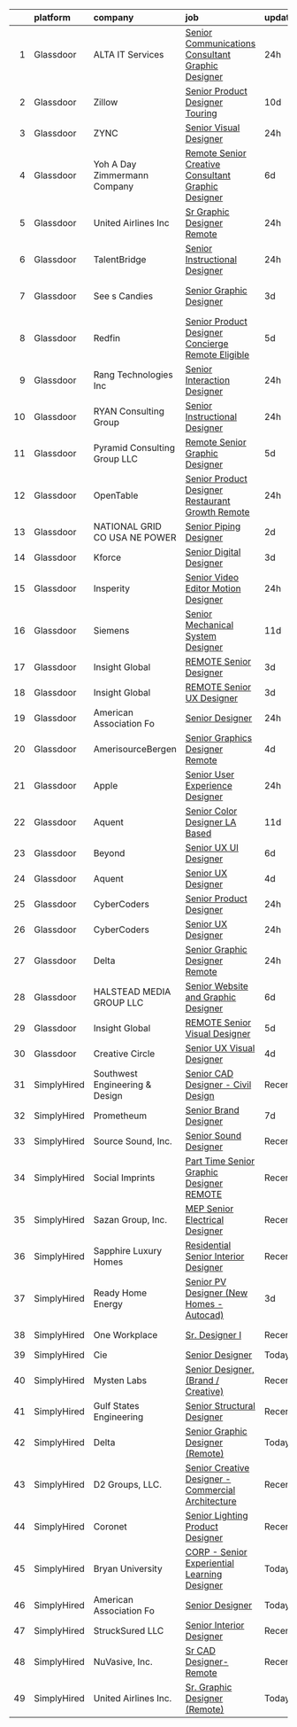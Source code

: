 

|    | platform    | company                         | job                                                                                                                                                                                                                                                                                                                                                                                                                                                                                                                                                                                                                                                                                                                                                                                                                                                                                                                                                                                                                                                                                                                                                                                                                                                                                                                                                                                | update_time   | location             |
|---:|:------------|:--------------------------------|:-----------------------------------------------------------------------------------------------------------------------------------------------------------------------------------------------------------------------------------------------------------------------------------------------------------------------------------------------------------------------------------------------------------------------------------------------------------------------------------------------------------------------------------------------------------------------------------------------------------------------------------------------------------------------------------------------------------------------------------------------------------------------------------------------------------------------------------------------------------------------------------------------------------------------------------------------------------------------------------------------------------------------------------------------------------------------------------------------------------------------------------------------------------------------------------------------------------------------------------------------------------------------------------------------------------------------------------------------------------------------------------|:--------------|:---------------------|
|  1 | Glassdoor   | ALTA IT Services                | [Senior Communications Consultant Graphic Designer](https://www.glassdoor.com/partner/jobListing.htm?pos=107&ao=1110586&s=58&guid=000001837dd7b9f8b57fd9dbb66974e3&src=GD_JOB_AD&t=SR&vt=w&cs=1_cda1f7a5&cb=1664263633765&jobListingId=1008163285236&cpc=7F6F94E2229B3AB5&jrtk=3-0-1gdutfegvm6qd801-1gdutfehjhapv800-1d5b542ba3d6d2db--6NYlbfkN0AXtvPDqDev6liskt-h_3vAUEMM26GmMOlWYCAn-kvNiXTWhOpXUsJAjGAig0pzkva2CAvqdYPAC-VGIwk58p0vFaUtMd9MoqFsTodKlnuJMiV-dHGdCEQ8fEVcg3hGsnjErAQd1hZ_CpTHUCynDR5YcZ5g96zrWz7VevZ8J-KjLvmrQwKAg-bnvdabgQM7M51LZW6D4X6ALfcXuSjjp8282VyINzjkxNui0fr5oU_wecX8QmJFAZFovH_xsQMfWsP1ytvp3LPje4auHGIwIEqo0ygoEqTZn8jMS7IM9oKxGMze8zS-1x_g5vRbBHhrmSFtZHefQwYspDjNJKlPh0tZ2qlPMygvK0qPB7WVssFwczIkFggcD4dZeyTKz3_luzLUN1ZvHDQQzgqDvLhVmx24_TwQL0esCS4AurAAkD1N0jmvAv2fJW8Y2t8nXYUHVdGkWePCXkkrVeJc5SnBiE6N8TuwL37Iha30d2cAC1UX8X1e1yDW0tuZhTw2Zvf6lB9F80o1OP4MLApNtCVvBGflRZgmZLDiU_sQm7eA9fuuVY5W716hTbJoAoNzFG-wj77rPCH0_gaxElaqWyOe76fnrDlydFLvX_tJOgRJFGUthE4xJ85dMz7GIy18pguwD0EoBEb1Rlj2HQ%3D%3D)                                                                                                                                                                                                                                                                                                                                                | 24h           | Herndon, VA          |
|  2 | Glassdoor   | Zillow                          | [Senior Product Designer   Touring](https://www.glassdoor.com/partner/jobListing.htm?pos=101&ao=1110586&s=58&guid=000001837dd7b9f8b57fd9dbb66974e3&src=GD_JOB_AD&t=SR&vt=w&cs=1_35fdf838&cb=1664263633764&jobListingId=1008144325455&cpc=334ABAF5D42DC775&jrtk=3-0-1gdutfegvm6qd801-1gdutfehjhapv800-25b4449923a0cc8b--6NYlbfkN0ANMurRYyPEXg08u6OamUd1Mvhk-zhFSGYIZgoJR86UvYL2v6MoUqae-sD5DnU21vq2x4x0TjVY5_6jF6SD0zqbtHOtfMBwtjZLprNPTWx0qfwni1xMpV19dI_jSHlrzaIVjmCUR2X8Q_nxsAnYS7fB-aB2PRDThqx_8WXL0guR-hy3YX5DIrc-ZKiDUls6S2NsooU3eIlggSz4_adaNUVNF5SjvBgm_h7tHMfdUHRrINP2KEqBdsQJ_PfNZCsNkzjdImUBFDN2mVTkFghB2Vj0UKDgLs_8_ryQCgaTJX8Au79RwBhpdhdtcVXfOTEcOVKdndxEUV_0eJEyShZXL6lbxK0i3RlHQ5C5ptPsnlGvEIUUZVUuhXpF6kOaSWaGZwKbdEOMummVEBx35rm5nHs5aeKfuW4oFXeLVbYsZAi26-uLddUNR782RNbuO7fmwLwraSuL0K10EMOyf_xCXfQWO75009Nc21ECrwWjKAGb2wBoLRazYyBIMCobLenyvgEc5W7qraCPiNSfp5njZyIgicCFAp15ngqviGtyFZAkwYz6PplKFH9IP7TEQaDpqPf0Z2vfm3T-bKo99mkorg7vLm-78k5OhDlY87hikxY_XVnLuqrJTImYnLCU57R6RfwAJ3KbZk6JJBJhV9CrOTd8Uwkc4JQ-Jz4ArtbQhSoYAVws0hpUmCGZk1ONZDoBfgTr9pYsiMThpnDlY2boNX6v-NT6w0_F88CiL_0azS3JC27dyZZf3NAiISovPQ-9umWFPZdqdFe7RHWby-cnsnRcKE6q6yPYoTBGQvprAKAOqw37XwaOAU7xsnZ6a_Xb3ZTeWDXU7StoPlITfumtDWlEyYXEk5Gwcubll5WwIGesNdpEvD9Fl0ian26ibDtJehD6qUheMXEr-A%3D%3D)                                                                                                | 10d           | Remote               |
|  3 | Glassdoor   | ZYNC                            | [Senior Visual Designer](https://www.glassdoor.com/partner/jobListing.htm?pos=124&ao=1136043&s=58&guid=000001837dd7b9f8b57fd9dbb66974e3&src=GD_JOB_AD&t=SR&vt=w&ea=1&cs=1_ad0c66ef&cb=1664263633767&jobListingId=1008163261485&jrtk=3-0-1gdutfegvm6qd801-1gdutfehjhapv800-86777c3461275ff9-)                                                                                                                                                                                                                                                                                                                                                                                                                                                                                                                                                                                                                                                                                                                                                                                                                                                                                                                                                                                                                                                                                       | 24h           | Remote               |
|  4 | Glassdoor   | Yoh  A Day   Zimmermann Company | [Remote   Senior Creative Consultant   Graphic Designer](https://www.glassdoor.com/partner/jobListing.htm?pos=105&ao=1110586&s=58&guid=000001837dd7b9f8b57fd9dbb66974e3&src=GD_JOB_AD&t=SR&vt=w&ea=1&cs=1_21e37b73&cb=1664263633765&jobListingId=1008151880610&cpc=9C2286EA3771AAF6&jrtk=3-0-1gdutfegvm6qd801-1gdutfehjhapv800-61194d1946350c59--6NYlbfkN0Ae6Qmv8rNb3d5rEsMPL_plhvilYeiJERi7JqghURwQ9bm7MqXbBAiykq53oyuhTfuPYlFhF8X6HgwUoDGD5iKS4fjS8TWcE70hAqwUpJTB_osxRYZdE8qLbHwYCLVKa0Gde-vuAU9X0tJ7h4cMg25Wo5UlslE5_CfpadBdrIqtpJ8zLxfAXfRKxpcTi0c69cpx2uUE9a7o0VqioOx76RHQx5iYQGBK25Eej5PPYmZYAGw_0B0tonak8AVwyIen_N2Sa-gx3xosI5Y4MYZGPf7kGT7nu6aNpLFBYYl_nWHQTmUtqrVvHZIVQvtbSD074yHw-ggyOw0zf9rioW14PK990eDiMriWuGW7omeEFO5oxhWJ9SjXoWZl1L75okXaSgzl9KD9lxIwLKjuB1QxbgOR3cfId11J5J3IJwptmmmO9l6K3UQmAYywZC04TpQODahEiFrmpN9eocabZdHrRG0f4hdxbsIiU0Q5UhY3W6pynbtGcuTvwRL0)                                                                                                                                                                                                                                                                                                                                                                                                                                                                                                  | 6d            | Davidson, NC         |
|  5 | Glassdoor   | United Airlines Inc             | [Sr  Graphic Designer  Remote ](https://www.glassdoor.com/partner/jobListing.htm?pos=121&ao=1136043&s=58&guid=000001837dd7b9f8b57fd9dbb66974e3&src=GD_JOB_AD&t=SR&vt=w&ea=1&cs=1_4ef94ab5&cb=1664263633766&jobListingId=1008162736568&jrtk=3-0-1gdutfegvm6qd801-1gdutfehjhapv800-5df1d5e8a8664c62-)                                                                                                                                                                                                                                                                                                                                                                                                                                                                                                                                                                                                                                                                                                                                                                                                                                                                                                                                                                                                                                                                                | 24h           | Laredo, TX           |
|  6 | Glassdoor   | TalentBridge                    | [Senior Instructional Designer](https://www.glassdoor.com/partner/jobListing.htm?pos=109&ao=1110586&s=58&guid=000001837dd7b9f8b57fd9dbb66974e3&src=GD_JOB_AD&t=SR&vt=w&ea=1&cs=1_2a715851&cb=1664263633765&jobListingId=1008162581166&cpc=6FC5BA77C9A4CD78&jrtk=3-0-1gdutfegvm6qd801-1gdutfehjhapv800-a22ec58756d24ab5--6NYlbfkN0D7yZN5Y4Y3yDNIVFku1LF3jTDQg9U8OJZurnzp5mMLIP6WqhGw4ZWWAr-MD-l2YyEVqNuR54W3OxdwyaN-LL9znLtV3FDMO4M4O0aJUsEykMpvfKQWBVUqYnqUNAn5Q0SLHJX8HboFNLRYaHxSG10Z8B-3VbArbxBZN6sUVTx72Jyw3d0bBhKNYcOfNQq_PkoDaztQNmJeM_wnYZQKt1ptNSgqSWQHn3RBsaFj1ciSCzNmJ-C3ExKyAFW4OtpZOW-oqXIuDpAsWYhvQmAIi6vkIJMq1p6iFWWbmZNG3Pg8W3lCkXVPy_SP2b82nFcmmDUh3OZPGz52V9NUtuUHoWFrFF-MPw8PjESZvMxcOJwgLrKGjduP1yki4uo3ylIDeb3YoGhr5ugCZ6YXu05DNb3f_bmEde58SVzu3m-RkBa0SMEOpD-5is9rRp8mR1wXACjtiF5zlrXYihQ4ZAgZ9kSMZKIsiT64X2czBNlTNLjthIjGU0auhBgxb8gsJwicDg6rmR1xX_fZ2iAU2CDZCvYF)                                                                                                                                                                                                                                                                                                                                                                                                                                                                                           | 24h           | Remote               |
|  7 | Glassdoor   | See s Candies                   | [Senior Graphic Designer](https://www.glassdoor.com/partner/jobListing.htm?pos=127&ao=1136043&s=58&guid=000001837dd7b9f8b57fd9dbb66974e3&src=GD_JOB_AD&t=SR&vt=w&cs=1_7d61bbb3&cb=1664263633767&jobListingId=1008158958415&jrtk=3-0-1gdutfegvm6qd801-1gdutfehjhapv800-d0493b68fd1bd084-)                                                                                                                                                                                                                                                                                                                                                                                                                                                                                                                                                                                                                                                                                                                                                                                                                                                                                                                                                                                                                                                                                           | 3d            | San Francisco, CA    |
|  8 | Glassdoor   | Redfin                          | [Senior Product Designer   Concierge  Remote Eligible ](https://www.glassdoor.com/partner/jobListing.htm?pos=125&ao=1136043&s=58&guid=000001837dd7b9f8b57fd9dbb66974e3&src=GD_JOB_AD&t=SR&vt=w&cs=1_27033cac&cb=1664263633767&jobListingId=1008154235402&jrtk=3-0-1gdutfegvm6qd801-1gdutfehjhapv800-e694b4c6a3d37932-)                                                                                                                                                                                                                                                                                                                                                                                                                                                                                                                                                                                                                                                                                                                                                                                                                                                                                                                                                                                                                                                             | 5d            | Remote               |
|  9 | Glassdoor   | Rang Technologies Inc           | [Senior Interaction Designer](https://www.glassdoor.com/partner/jobListing.htm?pos=106&ao=1110586&s=58&guid=000001837dd7b9f8b57fd9dbb66974e3&src=GD_JOB_AD&t=SR&vt=w&ea=1&cs=1_deab4492&cb=1664263633765&jobListingId=1008163492758&cpc=9908D8D4413DBB8A&jrtk=3-0-1gdutfegvm6qd801-1gdutfehjhapv800-1b6901d8ad1cce44--6NYlbfkN0ANV6vhv13HdQGNXQnorD6kniinpLUGmY2Ci--_WsrHuYRektBkEoQSirJE96eI4WVW4T9iK4ca2GDQtFkR0ePxz_GlE5HVBmk809WstkNvXn1be5iHN-GPmol_kVoXVECxIpfxYRRqWrhL_JVOYOiCxve-26pPgXO1JKHfSbEUYNg5eUAqHwcPR916gsksAcygKitxYlWQ1XCdigyTsLIzDdk_UAUJpOP51Vh2PBHU5t3qZJKEYXllLMmR6_8RxSkwKBK4oJU-p9fvB49q9ASvQQsueHLEL8dwF_oYTVibed0qB_AWYvnmg32dvgBbeXYO_HPql0dIpy12MI41AL2cyTZbLcR7rPxTySKk5V7wawHJNkklNDQ57lmh47oVos9Dicqjpve1h2G7v7fWvaPmgYpRXLxjl_3x6ipYDHlAa3qLwW833xT5Ent7lWDG_Zw2x7xVfr0BXXzuPWRkl8-mCvxc66i8bg19ssZSvS1e_luMka9t4Szv03UaFJ7KSF-oMrEhV-BLrCB0HNi16L6D)                                                                                                                                                                                                                                                                                                                                                                                                                                                                                             | 24h           | Remote               |
| 10 | Glassdoor   | RYAN Consulting Group           | [Senior Instructional Designer](https://www.glassdoor.com/partner/jobListing.htm?pos=126&ao=1136043&s=58&guid=000001837dd7b9f8b57fd9dbb66974e3&src=GD_JOB_AD&t=SR&vt=w&ea=1&cs=1_d3eae3b3&cb=1664263633767&jobListingId=1008163978644&jrtk=3-0-1gdutfegvm6qd801-1gdutfehjhapv800-7ef6940e786e24f8-)                                                                                                                                                                                                                                                                                                                                                                                                                                                                                                                                                                                                                                                                                                                                                                                                                                                                                                                                                                                                                                                                                | 24h           | Remote               |
| 11 | Glassdoor   | Pyramid Consulting Group  LLC   | [Remote Senior Graphic Designer](https://www.glassdoor.com/partner/jobListing.htm?pos=111&ao=1110586&s=58&guid=000001837dd7b9f8b57fd9dbb66974e3&src=GD_JOB_AD&t=SR&vt=w&ea=1&cs=1_35401419&cb=1664263633766&jobListingId=1008153770106&cpc=F4EED0218A761C36&jrtk=3-0-1gdutfegvm6qd801-1gdutfehjhapv800-ca05c6e262be90d5--6NYlbfkN0B0I4lKiN4xnCM9VU9Xmk3SaJI7af1aDjRJDtOlwbp0_NEkyD7fYkZoW-y2iKmc-sDNlxEwjDRuJaaxha58Is5d3fZ7nVi95dol7808_5sGTnJO7hpFV7bwIamQ3cCBdCOGAEmiDL5YOUgYU4XKk96vs5W7SdcRnI4HYWctvm9Jb3BGg3snfq2teeq2-I40EI-EbstShsGV9n_u4qzuXzntQS7lzUWJ9dZXP8NP6CTxGJab2FfUSiRcK14UiboTo4tOAwpT47gz40Ru16jedNpN2m3LBBWKnnStSE2bvV8mqg1nfs5w2jo5ohD_dtJpoVnty2tFPxnUMYAL7QcRtH9DI79P9w9XDuX31xrqPthnGII8DO9ArXi-LQEFhJImxnBgcVUejVG08zcL-DnszZxHKzX-hsLegZxPjqSQPNj12gwVms3z5lk5ShYq9V2n0Y9VnVlchYCSo9cswJbdq32MMaQll8WkqVh8g6vAOSjqFnidYvvfJCRy)                                                                                                                                                                                                                                                                                                                                                                                                                                                                                                                          | 5d            | Remote               |
| 12 | Glassdoor   | OpenTable                       | [Senior Product Designer  Restaurant Growth  Remote ](https://www.glassdoor.com/partner/jobListing.htm?pos=129&ao=1136043&s=58&guid=000001837dd7b9f8b57fd9dbb66974e3&src=GD_JOB_AD&t=SR&vt=w&ea=1&cs=1_cc57e7e2&cb=1664263633767&jobListingId=1008164068377&jrtk=3-0-1gdutfegvm6qd801-1gdutfehjhapv800-863d012d03cba2ca-)                                                                                                                                                                                                                                                                                                                                                                                                                                                                                                                                                                                                                                                                                                                                                                                                                                                                                                                                                                                                                                                          | 24h           | Portland, OR         |
| 13 | Glassdoor   | NATIONAL GRID CO USA  NE POWER  | [Senior Piping Designer](https://www.glassdoor.com/partner/jobListing.htm?pos=103&ao=1110586&s=58&guid=000001837dd7b9f8b57fd9dbb66974e3&src=GD_JOB_AD&t=SR&vt=w&cs=1_8a3a49be&cb=1664263633764&jobListingId=1008160005955&cpc=0C139D4CAD5A6DB2&jrtk=3-0-1gdutfegvm6qd801-1gdutfehjhapv800-895f0a43ed6f9974--6NYlbfkN0CK0oDlXDdQ-02w0Ze1XAweWlSxLtvJXnQp2bBORkZ49hQqpf-08APsdpK3JtOtOKOkr-VDa2bADmTRBj-IYlopqJQjPwPU_XCX_By9I52m2-rIRIlbbKF0CM-1ZJfVFWUpRmTdf02awSRvFw6T4cS2z58wPHhl6icGhtq8WPBA-VxSg3pWuodD2uE8qSUU-MsbK4Szo_zEHHw9NH1Xy20lLnC95VG6oCE2CNAGSsHHexbeocVPkXMlynzp1FeMsyc1v2luX8pAItLjWoahtrXTAoyUv-3G6aknZoa_LQygQFs_vdZCKATN0QYyVaUWWBjkWpRDsU_DP5iFYL2ej4SFvQlHdaO3e_bnYRag4eKbGHaD4x4mERsVxHeRKRxDhIyOTEmiZYewzgxFqIhEVuVs4KVsozL-fZcEayXuKeIUmb1uDfzEG1Q4ygfb7-CRs94%3D)                                                                                                                                                                                                                                                                                                                                                                                                                                                                                                                                                                                         | 2d            | Lowell, MA           |
| 14 | Glassdoor   | Kforce                          | [Senior Digital Designer](https://www.glassdoor.com/partner/jobListing.htm?pos=112&ao=1110586&s=58&guid=000001837dd7b9f8b57fd9dbb66974e3&src=GD_JOB_AD&t=SR&vt=w&cs=1_14b9d11d&cb=1664263633765&jobListingId=1008158908748&cpc=FD1C1DA32C38CFA7&jrtk=3-0-1gdutfegvm6qd801-1gdutfehjhapv800-a73d7a279294ae93--6NYlbfkN0C5IatSLh_Ak1q39eQQoPIxD737RW9NeiYGvIRXkrLjEBkC4LI6KweFF782jL1xjzCBVcqlw8dtOZiFdYO3XI-oUPdo7ubfT4Bwa8201T-NsDgMAJsSG5XFAHl20EiwoauZ0Lu4DuJ7bFHpxOmSYSvYwccFkmsNqVqIKwxZgrGvcBlX3vRGYLBUYRsUOqrAGoqpyvrjhqmFhG7B3-TZa70F2zFnDqyoV0DR0rtDm3EHQY9R1cYJ8ayNI5iqLl6UhHrtpxFdIYPLikaHlHK7QpsxyeDSHgQ5QXpnaePyhiW1lJ1eBa4Gsy78kVOdzH23io2bzQiuF4g2quMHLs-wa1NP9q7RgNlhCaoLR9kV8VFdWQGIWU4d4Qd7gp_-f9bEATQU9-SlzMNLDQ_SHtyVrHl_QAxD7Ug_5iL2THqakGg8IJ-X_k0mt7hyvJGWBNx6Ua4lZYvX1HB7IknnN1JzznZcsrcUv0lGyU-N5xAIn1_BNIpnQYG4ryO6fj6Nr6cEQE-zUpoVzlS1Xs8e3drm3-8mV0m9aJPQssA580w6nmzZqLpMqqgZcY4ORN3V4ZZIuRR1J-XjstwkjzUL3Ov-GJjYvdeaVI7553gQbSm1Nm2ugSeEYLOwJSdG)                                                                                                                                                                                                                                                                                                                                                                                                      | 3d            | Orlando, FL          |
| 15 | Glassdoor   | Insperity                       | [Senior Video Editor Motion Designer](https://www.glassdoor.com/partner/jobListing.htm?pos=104&ao=1110586&s=58&guid=000001837dd7b9f8b57fd9dbb66974e3&src=GD_JOB_AD&t=SR&vt=w&ea=1&cs=1_29f236e5&cb=1664263633765&jobListingId=1008163168027&cpc=48B9F4758953335C&jrtk=3-0-1gdutfegvm6qd801-1gdutfehjhapv800-31b2264062a77547--6NYlbfkN0CYobNcY6DSafIfVw4UC03nkRxBD9fUy2suPwabomlLTrOJxnYoONs4qKYFo34RkwfeJDRgZNKm7Cl1LH8XB33V8LBMMunmhrN7D2l-FqolGdJsFVqCbnY3wSN2pDYyY36nh-yeO4hYpcT3l7tdJFnMFKLhQ_yfrnaOMXfioPce20jAn-CpJMVUftvf4Vv_GoHC2Rc_n3QMdw5Og_VhnEH3ax_S46ztMaXfBd5G-1_lWgAihrFWqqwpV8Gn1c--B8-XNPZfREOzLT7d1e9BegBiYyYIxHzBPzDPZGy6f9xKSziJhjJlz5F3s4xTG_uuZd9x5uvK2Srai_Zg4xVeKbJZcDII38I6U3jx5uT08Fqqf0ukTnJKPTwRqTCwRLC4BC4flIpSup9cYDNIyEyAIhcNIQDMk8S57L3QQkQQZXwTYIVBXjwei3wcXouCYVxzrXgi0EoH7Mg0DHBxKKMLXqYqrpwJIcqlt5TkL3icIrCJGbDAqGruNJtOQwKMAAkhPyFnwoPI01jmwKUIVUk_49zdSBXWxcpvhjlGYAPGZ8gpRQ%3D%3D)                                                                                                                                                                                                                                                                                                                                                                                                                                                         | 24h           | Kingwood, TX         |
| 16 | Glassdoor   | Siemens                         | [Senior Mechanical System Designer](https://www.glassdoor.com/partner/jobListing.htm?pos=102&ao=1110586&s=58&guid=000001837dd7b9f8b57fd9dbb66974e3&src=GD_JOB_AD&t=SR&vt=w&cs=1_dc2e36bf&cb=1664263633764&jobListingId=1008143634195&cpc=61E17551093C17CB&jrtk=3-0-1gdutfegvm6qd801-1gdutfehjhapv800-8e527dd198d2dc3b--6NYlbfkN0C0hko_WGKewokaaVvpwZ7ytytibtrxbBF7lO_6Iw4iQQwp93NKCF_6BWC0YnCLFpp0J0Hca4FdTiEcThpWdvysyarylHvVyNHF6z1K0De0QwO5zeE1opCfqZvxN4rF42A1mk21hcj-cGf91FkVCYp0-oiuoSuw6__NVe9rLxJYf0si4Z2b345kTJ6e33RI7Ie99AjfPginRcoyFpOmi5yxNSUA93XqT88unirQ4GyHUHKfz3_5uInc5phjcZYTqVJHFIK3NHtqKCefZyxKW3pb-d60LwrI50S61c0kYKgrOem-sXsDeElb2b89icq_sk87L4QxQxkvZL6By9SFPV2Y9fgIuqoRM7I3dHTvrY5JuRXAjR1eOEHNEjNo-UJoJJf3ztoeOnYDOyPucCPj8YnbGaffyESguFl5LYNo1z2iDJVYW6cncR1UzP4CAmOEe0li85h-rNQ2s0E-iQeYGh5l7LEDXsNXxhx9lSDFe5l8Vt0wa_fCkkLH6G0ryucnJZj4SKezEP800uemUFNAylAsfVQPeYclyi8%3D)                                                                                                                                                                                                                                                                                                                                                                                                                                                                              | 11d           | Irving, TX           |
| 17 | Glassdoor   | Insight Global                  | [REMOTE Senior Designer](https://www.glassdoor.com/partner/jobListing.htm?pos=114&ao=1110586&s=58&guid=000001837dd7b9f8b57fd9dbb66974e3&src=GD_JOB_AD&t=SR&vt=w&cs=1_1d88649f&cb=1664263633766&jobListingId=1008158843827&cpc=C4A69CCDBB3B9599&jrtk=3-0-1gdutfegvm6qd801-1gdutfehjhapv800-cb53bc72b8fd2a39--6NYlbfkN0BKkHZu3wF05EeDimN_p6sYpKCMArvwa95YdH7UpkaBCqc7l59ErwqcEcAPjkf7d0sz2-2AHUQBochegsWIsB87MGhoRer-1ScUj6kbwaaZeCbuzLl7FelfzZjDJbbNT1KR8GNyaH3L27yxLOA7VI3WpibB8UkTd_Va3Tt50m46tQ-54EfTG-3VFw6XXbA1nP04kyIqHh7IL_5pkawUT4zJf3WDsQfz6PllXOd9uNVo3mvT63l1ONWREUmAzwtDW9DGQx5BcFaOlcyAIntIArG-bworHrXFLNtUzohNrnmY24LIZgq6_WN6VQ_m7abXMwUZYzORlid8atze7MhIOhvj2ITEpZ_1zkk07OyInVJsAuI6cpVsZZqs5_SMNouJ9m-gMrx3AT5lqwmZbgmcJED48l0fmqUWkgQsQNcspvG6bRBrYCuJaNIm5Ecusaf_DCVeYZGUtD_cAn_4uDpa4f1yBWLfzN_uff4hoeHHkzdEJVYe2HaV7yXO)                                                                                                                                                                                                                                                                                                                                                                                                                                                                                                                                       | 3d            | Silver Spring, MD    |
| 18 | Glassdoor   | Insight Global                  | [REMOTE Senior UX Designer](https://www.glassdoor.com/partner/jobListing.htm?pos=116&ao=1110586&s=58&guid=000001837dd7b9f8b57fd9dbb66974e3&src=GD_JOB_AD&t=SR&vt=w&cs=1_e5aad54d&cb=1664263633766&jobListingId=1008158843850&cpc=451933188B21919D&jrtk=3-0-1gdutfegvm6qd801-1gdutfehjhapv800-a2193543dcd69b42--6NYlbfkN0BKkHZu3wF05EeDimN_p6sYpKCMArvwa95YdH7UpkaBCqc7l59ErwqcEcAPjkf7d0sz2-2AHUQBoeDMnXXcPuaad-WuREd8-3DcdIiHIwqKLbDfzOa57ijM-TsALsAW6JLmYV7PmRYrr9BF3EOOJmBM63ccbkNGM1O77aeRwlFoU1sKlBsrFlypLKEAsVlH_X-7xQptdWLXEi-taLzpE2PVRCzBGQXPxIF5DSz9Z7TvvrOqiYubJGjaCNDp1dyELzOd7i8ysuwH7yDH0XtG7XYJwFA5j3RqTYGbxjF3lOedeFkw2lcG25vUaVGlwZhKddaFNj4tBr0xTMIhUr4NRfOOysWF9BX_5fcJSGO3BCvzPv8PzKh-cuwzE1I7xNfkb7jUcOqbmRUnmEMAGq6ccQ6-4lcWQw_6GvPq71gFpnG6ZVwttCaKBAqN9PARLd_2X_pJnmAxEqpASl5-jMHmE4grZTdgtSv0R2BCy93Ns5yIOKeXc3xrziPm)                                                                                                                                                                                                                                                                                                                                                                                                                                                                                                                                    | 3d            | Silver Spring, MD    |
| 19 | Glassdoor   | American Association Fo         | [Senior Designer](https://www.glassdoor.com/partner/jobListing.htm?pos=123&ao=1136043&s=58&guid=000001837dd7b9f8b57fd9dbb66974e3&src=GD_JOB_AD&t=SR&vt=w&ea=1&cs=1_a0e4c1bd&cb=1664263633766&jobListingId=1008163302632&jrtk=3-0-1gdutfegvm6qd801-1gdutfehjhapv800-2648f2ef8d473954-)                                                                                                                                                                                                                                                                                                                                                                                                                                                                                                                                                                                                                                                                                                                                                                                                                                                                                                                                                                                                                                                                                              | 24h           | Remote               |
| 20 | Glassdoor   | AmerisourceBergen               | [Senior Graphics Designer  Remote ](https://www.glassdoor.com/partner/jobListing.htm?pos=128&ao=1136043&s=58&guid=000001837dd7b9f8b57fd9dbb66974e3&src=GD_JOB_AD&t=SR&vt=w&cs=1_f7c0bfa0&cb=1664263633767&jobListingId=1008156863137&jrtk=3-0-1gdutfegvm6qd801-1gdutfehjhapv800-9481e493c30e419e-)                                                                                                                                                                                                                                                                                                                                                                                                                                                                                                                                                                                                                                                                                                                                                                                                                                                                                                                                                                                                                                                                                 | 4d            | Remote               |
| 21 | Glassdoor   | Apple                           | [Senior User Experience Designer](https://www.glassdoor.com/partner/jobListing.htm?pos=122&ao=1136043&s=58&guid=000001837dd7b9f8b57fd9dbb66974e3&src=GD_JOB_AD&t=SR&vt=w&cs=1_57a2eca9&cb=1664263633766&jobListingId=1008162386950&jrtk=3-0-1gdutfegvm6qd801-1gdutfehjhapv800-173435fe14ae5b93-)                                                                                                                                                                                                                                                                                                                                                                                                                                                                                                                                                                                                                                                                                                                                                                                                                                                                                                                                                                                                                                                                                   | 24h           | Cupertino, CA        |
| 22 | Glassdoor   | Aquent                          | [Senior Color Designer   LA Based](https://www.glassdoor.com/partner/jobListing.htm?pos=117&ao=1110586&s=58&guid=000001837dd7b9f8b57fd9dbb66974e3&src=GD_JOB_AD&t=SR&vt=w&cs=1_3874abe3&cb=1664263633766&jobListingId=1008143268352&cpc=F41FEAB56D215062&jrtk=3-0-1gdutfegvm6qd801-1gdutfehjhapv800-415ce1ec9feaa8a2--6NYlbfkN0DMrcEu7yrtATojKJA7cEzGQ3FdRGWLh0CZQInL4ECGI9gD0Wolx9R2v-Aex0-GK06Y9xIPOkIamQlMd6cd-P7rp-nNsnuzYGp6KNajI8yvRId8TzGM0JQU0qstvcA7jrJSPNYF9TsggyEINR-LX6c6Wav3Y8trdc4WxeS1RVZPXA1hHe1LMQlbzkCkEFAqhn4dpBKfGsgITazFU1EmksreukcZ7lfGxwjtnp8Oo36psAna4r77f-u897DTSP9qS3t2Pns5nccjHOm-Wc3RbnFwDmLRNyoXsYyNczEERG9u3uShOuSuKeg3hLU947-8r-XPyuISkk-IElONLkpHvZKX6suTrLRv-WrFGo_WRSfHNehmHfJoiOwCafSChdSWYwkB9YF7aC9LIuUtn4S1uwOuiFtPkAXbVPVRNj3dXLhLngtyrTVNcsbTnJZHQ9L9fAZS-ea6SCRVSg%3D%3D)                                                                                                                                                                                                                                                                                                                                                                                                                                                                                                                                                                 | 11d           | Los Angeles, CA      |
| 23 | Glassdoor   | Beyond                          | [Senior UX UI Designer](https://www.glassdoor.com/partner/jobListing.htm?pos=118&ao=1110586&s=58&guid=000001837dd7b9f8b57fd9dbb66974e3&src=GD_JOB_AD&t=SR&vt=w&cs=1_5227f216&cb=1664263633766&jobListingId=1008152119654&cpc=1CBFC3E34E2A31FF&jrtk=3-0-1gdutfegvm6qd801-1gdutfehjhapv800-949d8773a7228014--6NYlbfkN0DG4ntHtB_rMsnfhgmnSvK2brktLme1L4SiDeJjQ-izrVOLqRJ5-yjE7k3D6lhaa8_1MAc8-GQlOSrS3W_hzCSkudmxY-aS-BOB_qQMNB6Q6Rzn0qo7NY_IriIdPPra5qJy_4Nlisi0PAYIfIrm5PyE4z-sz3_r5RIdY0UfKjCm9oV7OT4yFoEKtFWjHjZnZz4Vx7-oGOptL-7FlLRaHdHbIG3LfCfdOOOq0R7GeWePTz4U64JFoZd31eoBx5ZaGBhIHsjbtRplpvCVRa7mcO3jmtHGnaepsU0uPXHAEztJci6R6JxGd6Pgd15RdCiAeygFk93jv0bQ3Dhs3VdmgS9aY9zVx2xBH5jDipphOTNpDXv39NoiBDzWpb-nQpyxXBnBx65RbeGWNGZIZd3CSt6_qz0HxflbWmPJ__HdJgs9WAKYKrx2qFvXIt2t7g2mT9UWZoqWzIQ7ksfAi-EJdGgeP-njMme4NkSz3AStrrumWxyFaCr2Fm6-AkINLETxMz9gYWq20O5cyrScWKBO9mRJnLDCT4OvzPEDGtXgcifVY0BiHpStpOWAGJ-rgsHf-dBY9I-PCJL-PJYwN3n-rMiQkBuGSp9mLzlznLPp9krezVvB4lWFx1f-rbYNKHlraofh9QKiFE15q118ExFKZQrfEmc9gpLecBOiScJkxVYhIrjcnUeWoKKpQNJyod2PPwAgk1sTES2dwvdCEEc5E2cvmg8ixXbMd5mLWfr9QyVNlQF_lk5UYMTru3QNW-WXfOopQPnd394LSpo1X9x2RQEIEcJPrDFayqwdTfl4TZs6gX_cBom02zzCAXgCb0FMIHEBPFqx5sJTaUGeuD_x7hh3jTFaXjdzxeRUw0-GFNZKYTMiKOvn84DwbjUkAJXe_7OODPI1o2z_GsP8B_J14O_x2T5Xy821vKefgQY-wFeU-VDjH2_p85lI3_NcF-4G6-NzuZ9mwhoNcPvVO2RjDbKdR2FMrZfNFgqxCrbzGawjQw%3D%3D)            | 6d            | Remote               |
| 24 | Glassdoor   | Aquent                          | [Senior UX Designer](https://www.glassdoor.com/partner/jobListing.htm?pos=110&ao=1110586&s=58&guid=000001837dd7b9f8b57fd9dbb66974e3&src=GD_JOB_AD&t=SR&vt=w&cs=1_817f4191&cb=1664263633765&jobListingId=1008157164751&cpc=9908D8D4413DBB8A&jrtk=3-0-1gdutfegvm6qd801-1gdutfehjhapv800-b78064d0e9f60953--6NYlbfkN0DMrcEu7yrtATojKJA7cEzGQ3FdRGWLh0CZQInL4ECGI9gD0Wolx9R2EDT7B77c2cTd71nsFwcUMGSam5Pv_CcqHXZ5zlEe_tNoJrbTH9--01zyundUEdKeNoiR-Spxp56HCVOXYw5NyL9Qv9ZHHiqm42ZskG_5RwwIFDyp4KogLxkvHO7CWlQFo9BiQiehvWpjbkS1TdcWfTfmKSlVQ_JN87PZpLu6qi-023XrjANazLoimxLvy5E8FtQ6odnDkX6bRtWafX439hNvNhLSCFvW5tMIEOmfGp2XTSx_epGhQXZEKTf6civrxAlLGnsR7-ho_DitS0R8UI0wK8myUb-EAjun9a6NmPNxf-Wr5wF0N6L3DXyMAfAmfUDs1vhOAy1zKKJWM6B7c3ffuoWaAgHQv7pVGTRL3DqgDoYM9RuvnQvx9Umve6HWOsV3c7BvdIG61FxVyhEQ_jhcffDVNk-D32CkR4RJYSs%3D)                                                                                                                                                                                                                                                                                                                                                                                                                                                                                                                                                             | 4d            | Remote               |
| 25 | Glassdoor   | CyberCoders                     | [Senior Product Designer](https://www.glassdoor.com/partner/jobListing.htm?pos=115&ao=1110586&s=58&guid=000001837dd7b9f8b57fd9dbb66974e3&src=GD_JOB_AD&t=SR&vt=w&ea=1&cs=1_4a6aaffd&cb=1664263633766&jobListingId=1008162435264&cpc=C4A69CCDBB3B9599&jrtk=3-0-1gdutfegvm6qd801-1gdutfehjhapv800-25661c7b55a16445--6NYlbfkN0CpFJQzrgRR8WqXWK1qKKEqALWJw739KlKqr2H-MSI4eoBlI4EFrmor2FYZMP3muM12lCi1zlp7-PwoxJC0pvZd7IG4QmnS4Dyy-0VPLHNTFrWZgvOC3eKZmmYoimGRv17BWqr7NNfgefOzMoSTLA17GZ1MbDzB_Ps4_CQBCD9UskmOZTSImBJzWB_xARBNFXeNdGB03d5vmMcVC8gnW3qlkfaWshqTjawu945c5RYqQJ0SK1pgqHFg89YUTfDgdxCFnoAfIRoDL6NjGg3O805yT_JoeA-rUJE7AEQB8cVKtwUWjY_-sZ5u5oKjgael65sgGbaPCa6ANcPYREHM8psjKjOyWdbAwyb2nxzTxASdhqP7MtOrjmgJXKN5ir5z6fspcXkLYotPfi_EItTls8IOrX-NKA_ocMvSxWl48WApHaTyfR9e0g38bUvbAIVK_bON1TNlTAxv5xvVzLpjZG3x1vDsspaevvLEyzU1Rm5asROnuhCSsmIW-sbCdSyMSTy7ceoB7PdTU61ZAWfBLGN9UV2V8qlE9BUoZDIAWh20KXQZ59su5dlMD8GTcq6cnEF8ZErvD4MpTyGz0J2BfQB7x_RMUKirPFFDnUS0dCTF0VjO_LZmw7coJBbjopHSE6C3KKINpInYGEkqS6sw2WeX1Ex0X2NYoYtaM-EzHYcLSrIFl2k1LbcpIiTuxLX9E13KGkBBwPMeF96_AkIoZeQXBisfR0QD_PFKA4i_GrwGJG-KBYS_nJuRk9gaZlU9VJIrxWsZ3QgBoQoWSkE1q2nk8M0Cfu3fLA9sGpV9AXTk4ZiwLihIvKkZe6GRuWViDrsOnj0y2c7nOOQezHnVL_nnBCDZ6AGt8_UXm_9U1YB-n3lNUCbNmwt2NujD20aCIqyTuYcxCY19EpV4PYciyNGcAslsvS36NaS_HS9PRT6NE65E1gQkoBxjWPbOpDmIJ_XR0Qe6rkefusvRqnLOkJAI_9bE2ghIPX7Hgal00qBZeoVOqLK-4nJh) | 24h           | Los Angeles, CA      |
| 26 | Glassdoor   | CyberCoders                     | [Senior UX Designer](https://www.glassdoor.com/partner/jobListing.htm?pos=119&ao=1110586&s=58&guid=000001837dd7b9f8b57fd9dbb66974e3&src=GD_JOB_AD&t=SR&vt=w&ea=1&cs=1_b4c1a69d&cb=1664263633766&jobListingId=1008162435173&cpc=8795CF9063CD573D&jrtk=3-0-1gdutfegvm6qd801-1gdutfehjhapv800-13fd8b2ef6070fd6--6NYlbfkN0CpFJQzrgRR8WqXWK1qKKEqALWJw739KlKqr2H-MSI4eoBlI4EFrmor2FYZMP3muM12lCi1zlp7-BrPRvDqN46iLZ-QdTXbglWdGPyXBeVLp2zJK3l3zXpVf3qtFQxyUvV4g7KBLf0OqKENN5tlvX0zz_zIssYzql9liEMmk-16e7emjBpOvHpMAjbKNZ23BG71nojLGYtJVZe1AjMD8Qx2wmiZFWi2Iqgz6QrDztfv6ET_4zTgrG65mgCNTY-afU2YeOTwmV7h_FAqS4D4e84HDUvI8x_eEjek8tZvGeiqaM7R_2p5BzswCV3gRD2tUrz_nHKHjRAh4qMG9xAKSy9kiim2Os9cElkgDGKU6rGnhRuwYTZysTSa94JY2VALU5dGTH9lbwoWGq0ptCYHGCQgmWkzQLUNhftkrM9KCd9R1TETX1vFFdG5aqlYLuRmm7w9-GShr_cluYt0xEUx5a2l3GxO_HOB2Vm8uHsVhswJX1AH45uxBW90f0QOkh_GCgyXF4B3TEG3cZstfrmxWxljSIEshb-bvhsD6zmIb_-Iapn1bnrPxjxE-6JKSZ0iyshVSJpo6bZenVq2jyXceAySraS2jpF_qnwNHgn_lK7YVHWQcRWgeF1XKOoxTwJHGCBbpEUV8quaOFlWKx3M_PitvqOIRTsCgQyRtpjhKzx4GBHL06FZcHi7weJlItAaX-dLHQi1ej3yGViQILRCb6_aLrZNNDTCQpxiXDteS_Xyu4HB3zNZf4m0mPz5VUUyrVCzcZuedJj0pOx10QoLnImRuhaEfi7fXIG8DY2jycVtPZ87tmtNa-n6ohW9W1XZx-QEpfY1j9dKFYgcgqtsaDZVCmXieJGtCyk8yolBX9MpssmIZeDbAFacVuB_FaS3s6kOHkQpNCQ2oKgjY_WJzfHu8MEYPtdTXFYK9kNbSMpA4A7Tb5EOwnThm-nHUf6lJhs2VY2muLQEakT5yYOy8-ZRDvMsigF9RFepu-NsjsGmYch2OeybzGsC)      | 24h           | Birmingham, AL       |
| 27 | Glassdoor   | Delta                           | [Senior Graphic Designer  Remote ](https://www.glassdoor.com/partner/jobListing.htm?pos=120&ao=1136043&s=58&guid=000001837dd7b9f8b57fd9dbb66974e3&src=GD_JOB_AD&t=SR&vt=w&ea=1&cs=1_1b5f8958&cb=1664263633766&jobListingId=1008162736592&jrtk=3-0-1gdutfegvm6qd801-1gdutfehjhapv800-f4bb8ffbfd710932-)                                                                                                                                                                                                                                                                                                                                                                                                                                                                                                                                                                                                                                                                                                                                                                                                                                                                                                                                                                                                                                                                             | 24h           | Holland, MI          |
| 28 | Glassdoor   | HALSTEAD MEDIA GROUP LLC        | [Senior Website and Graphic Designer](https://www.glassdoor.com/partner/jobListing.htm?pos=130&ao=1136043&s=58&guid=000001837dd7b9f8b57fd9dbb66974e3&src=GD_JOB_AD&t=SR&vt=w&cs=1_2eea42df&cb=1664263633767&jobListingId=1008151370842&jrtk=3-0-1gdutfegvm6qd801-1gdutfehjhapv800-74e50846aa0f528f-)                                                                                                                                                                                                                                                                                                                                                                                                                                                                                                                                                                                                                                                                                                                                                                                                                                                                                                                                                                                                                                                                               | 6d            | Remote               |
| 29 | Glassdoor   | Insight Global                  | [REMOTE Senior Visual Designer](https://www.glassdoor.com/partner/jobListing.htm?pos=113&ao=1110586&s=58&guid=000001837dd7b9f8b57fd9dbb66974e3&src=GD_JOB_AD&t=SR&vt=w&cs=1_677771b1&cb=1664263633766&jobListingId=1008154158025&cpc=3BA4CE39D5B5DEF5&jrtk=3-0-1gdutfegvm6qd801-1gdutfehjhapv800-7030c3e02331dbea--6NYlbfkN0BKkHZu3wF05EeDimN_p6sYpKCMArvwa95YdH7UpkaBCqc7l59ErwqcIquYO0j72pdplUMA8TtxaEZVDIfiqQ8zHQnq-vDHe8p1xgAUDIVxlk6egmxboNWer5cELYBupb7xsxjbjr_H5C69h3Jmqazy0Ji7XQ_Wc9dGJxP9Ng8XdE-tDwYRGIeCzekW_nYNp2QHcj1mBd8N6MvGdhNARD5CSWnUvqp8tINK1n4Ezywsx1wpwX_erHw4sq9b2aomz4fBS2La3dkG0jF_SbWJGYVwUCBhxytvOIVqlqaVIMUhJivW83qIfODyuwMcmpBoE1sb2c417pu6IzXbJRPhtYb5Hz0_J6Fx2bsq9dXBjgQ5VN73nXX9bSLdhHi2C7DsFMrOoBrEkR8M-j6a_V44J_n_j9HAD58XkZ-jN58mVp38oqZL6FgSA2ZeZ5AlQs65i7_Iyl2oWT5i2GXneaguW9_LhcrroLkBsypPe61D08asscJvxmT-Kmxt)                                                                                                                                                                                                                                                                                                                                                                                                                                                                                                                                | 5d            | San Diego, CA        |
| 30 | Glassdoor   | Creative Circle                 | [Senior UX Visual Designer](https://www.glassdoor.com/partner/jobListing.htm?pos=108&ao=1110586&s=58&guid=000001837dd7b9f8b57fd9dbb66974e3&src=GD_JOB_AD&t=SR&vt=w&cs=1_1d60df1a&cb=1664263633765&jobListingId=1008156040152&cpc=444700D72F2ECBCE&jrtk=3-0-1gdutfegvm6qd801-1gdutfehjhapv800-1207d58a7f3a906f--6NYlbfkN0BPwlZa85gbT4Q3XYQoU_uQn0Qmw9zd_9UNfmcwtqAVud1yvyq1Z4UAlx1bxhDUi3Iy8Uk8VKb8YVhznEaLeI_cbpEyFXJATttdQVCkGxtO4GQU_osEhnyuzWzTqapCmBtMoT77NM_IIb0Cqto0iVrJQNE1meD9MXH5bp_NACqe4xrbIaYknp9HbHHF1cWshtSVEypa0n0CbjMkOMiwZYgEYnhGRpXHi_gHMPKT5gGnMHQHJjnmyDbUbacrWZWJz8_LgVWeKV0uQcfBHx-DOr48oPpZlQm64m33AeaYiCpI7N4_C0UVIpxqrO9i7Jyy8YRYqW_uOoxfgPx-QVi7XS0VZD5QK_kKRme98TGOo2Xl7smx7fiPbzWzoPMRtq9cosNveoXSAYcStVN7d2YaLGNRAT2tZxtd0HPLDRjXsk8Gv7nG-xK7jY3u2yH04_LxS3WiRdPlxral-r7bQX6f0TkCPlgkO2c3oVSLj4_UtFxiba3XxcUG4K_G-c_VOEOmzUvNGZeqdLJ-R0FqUzn67TUM)                                                                                                                                                                                                                                                                                                                                                                                                                                                                                                    | 4d            | Chappaqua, NY        |
| 31 | SimplyHired | Southwest Engineering & Design  | [Senior CAD Designer - Civil Design](https://www.simplyhired.com/job/iD57aPuUTHmGqv0a-9psK0-zKaTISbpqrqhryyfS4q7yV9Ymvkkwyg?q=senior+designer)                                                                                                                                                                                                                                                                                                                                                                                                                                                                                                                                                                                                                                                                                                                                                                                                                                                                                                                                                                                                                                                                                                                                                                                                                                     | Recently      | Punta Gorda, FL      |
| 32 | SimplyHired | Prometheum                      | [Senior Brand Designer](https://www.simplyhired.com/job/-v-a9cC6RHwKrgzmXE6pudaE_WXHQuZJkphRONDUVckTdaTzvo69dQ?q=senior+designer)                                                                                                                                                                                                                                                                                                                                                                                                                                                                                                                                                                                                                                                                                                                                                                                                                                                                                                                                                                                                                                                                                                                                                                                                                                                  | 7d            | Remote               |
| 33 | SimplyHired | Source Sound, Inc.              | [Senior Sound Designer](https://www.simplyhired.com/job/mw3datBFZnSnzm3SFniNFlYC60OHbjYX1kgvM61bk-lO-0QBaaabnQ?q=senior+designer)                                                                                                                                                                                                                                                                                                                                                                                                                                                                                                                                                                                                                                                                                                                                                                                                                                                                                                                                                                                                                                                                                                                                                                                                                                                  | Recently      | Remote               |
| 34 | SimplyHired | Social Imprints                 | [Part Time Senior Graphic Designer REMOTE](https://www.simplyhired.com/job/-zvFLBpSZsjrGLrKqmMI4i2VH5-GlD9yud5bcwzox6-3mdu-ZL9olg?q=senior+designer)                                                                                                                                                                                                                                                                                                                                                                                                                                                                                                                                                                                                                                                                                                                                                                                                                                                                                                                                                                                                                                                                                                                                                                                                                               | Recently      | Remote               |
| 35 | SimplyHired | Sazan Group, Inc.               | [MEP Senior Electrical Designer](https://www.simplyhired.com/job/SwdumVZzOq8fLFZDUFgnemgvlM40NMPrA3TLPTFsBLPp6kejTdNT6g?q=senior+designer)                                                                                                                                                                                                                                                                                                                                                                                                                                                                                                                                                                                                                                                                                                                                                                                                                                                                                                                                                                                                                                                                                                                                                                                                                                         | Recently      | Seattle, WA          |
| 36 | SimplyHired | Sapphire Luxury Homes           | [Residential Senior Interior Designer](https://www.simplyhired.com/job/648WfjTuDbgH_PYTY29wEJT9jEPZBkBrdL_VJXnjOQbxCFThlLi3sw?q=senior+designer)                                                                                                                                                                                                                                                                                                                                                                                                                                                                                                                                                                                                                                                                                                                                                                                                                                                                                                                                                                                                                                                                                                                                                                                                                                   | Recently      | Bloomfield Hills, MI |
| 37 | SimplyHired | Ready Home Energy               | [Senior PV Designer (New Homes - Autocad)](https://www.simplyhired.com/job/WNazruRctzFu2vXxZ8rWKIu0mjXmjRZxy9v8Qc1uwwEI6gJIRsp1RA?q=senior+designer)                                                                                                                                                                                                                                                                                                                                                                                                                                                                                                                                                                                                                                                                                                                                                                                                                                                                                                                                                                                                                                                                                                                                                                                                                               | 3d            | Remote +1 location   |
| 38 | SimplyHired | One Workplace                   | [Sr. Designer I](https://www.simplyhired.com/job/FgOvnt3h-6Pakm58Y4ivkWSEQPsfB9jsPRwMXgrGjnKPmobREiibNg?q=senior+designer)                                                                                                                                                                                                                                                                                                                                                                                                                                                                                                                                                                                                                                                                                                                                                                                                                                                                                                                                                                                                                                                                                                                                                                                                                                                         | Recently      | Sunnyvale, CA        |
| 39 | SimplyHired | Cie                             | [Senior Designer](https://www.simplyhired.com/job/1gUoaDuIj-RYWj5Xznigl8GmrfI4947of9D1O_XckYBkNe7e2_AEqw?q=senior+designer)                                                                                                                                                                                                                                                                                                                                                                                                                                                                                                                                                                                                                                                                                                                                                                                                                                                                                                                                                                                                                                                                                                                                                                                                                                                        | Today         | Remote               |
| 40 | SimplyHired | Mysten Labs                     | [Senior Designer, (Brand / Creative)](https://www.simplyhired.com/job/35_jBU72YgpL3Vfzme_sYWsfZjUfRVg1Er4daeOsHobe5aYu1aDZ3Q?q=senior+designer)                                                                                                                                                                                                                                                                                                                                                                                                                                                                                                                                                                                                                                                                                                                                                                                                                                                                                                                                                                                                                                                                                                                                                                                                                                    | Recently      | Remote               |
| 41 | SimplyHired | Gulf States Engineering         | [Senior Structural Designer](https://www.simplyhired.com/job/sWJd1AGBak9VNt3CPVsgwTwNrV3bBNKewzpRUnDXFBcJp5E1I2CC8Q?q=senior+designer)                                                                                                                                                                                                                                                                                                                                                                                                                                                                                                                                                                                                                                                                                                                                                                                                                                                                                                                                                                                                                                                                                                                                                                                                                                             | Recently      | Mobile, AL           |
| 42 | SimplyHired | Delta                           | [Senior Graphic Designer (Remote)](https://www.simplyhired.com/job/a7EDS957Rf7Kxf27wNNLtaPzQvbLSHFav_38CIOvRVsdCOrwYAkPvQ?q=senior+designer)                                                                                                                                                                                                                                                                                                                                                                                                                                                                                                                                                                                                                                                                                                                                                                                                                                                                                                                                                                                                                                                                                                                                                                                                                                       | Today         | Holland, MI          |
| 43 | SimplyHired | D2 Groups, LLC.                 | [Senior Creative Designer - Commercial Architecture](https://www.simplyhired.com/job/Yzphuvu4v4KIeGAg97r-GC4K2aaGuq7WuIAfSSpOBYl9P_dmzDtnLw?q=senior+designer)                                                                                                                                                                                                                                                                                                                                                                                                                                                                                                                                                                                                                                                                                                                                                                                                                                                                                                                                                                                                                                                                                                                                                                                                                     | Recently      | King of Prussia, PA  |
| 44 | SimplyHired | Coronet                         | [Senior Lighting Product Designer](https://www.simplyhired.com/job/RfGhSWtuJ_lg6SsxwQD_ajD3-LAV4Tdv2X1UfMnbVnV2FPULJvEhtw?q=senior+designer)                                                                                                                                                                                                                                                                                                                                                                                                                                                                                                                                                                                                                                                                                                                                                                                                                                                                                                                                                                                                                                                                                                                                                                                                                                       | Recently      | Totowa, NJ           |
| 45 | SimplyHired | Bryan University                | [CORP - Senior Experiential Learning Designer](https://www.simplyhired.com/job/GS7Sm_q_S5cbYHmHg6sDG6YlTqgc22mPjoSOxQzm1F4aWB4aypHJ8A?q=senior+designer)                                                                                                                                                                                                                                                                                                                                                                                                                                                                                                                                                                                                                                                                                                                                                                                                                                                                                                                                                                                                                                                                                                                                                                                                                           | Today         | Remote +1 location   |
| 46 | SimplyHired | American Association Fo         | [Senior Designer](https://www.simplyhired.com/job/cKqAZE8Go4L9RAqKFCQ3zy1Bn2zBhEwT_VbU5KrH2bfx_fhSOOWBEw?q=senior+designer)                                                                                                                                                                                                                                                                                                                                                                                                                                                                                                                                                                                                                                                                                                                                                                                                                                                                                                                                                                                                                                                                                                                                                                                                                                                        | Today         | Remote +1 location   |
| 47 | SimplyHired | StruckSured LLC                 | [Senior Interior Designer](https://www.simplyhired.com/job/xA4oXDNQAtjFEKZbHbKCohF2UYGnbPhbzc4KRtGgkJGmFgFsisxLlA?q=senior+designer)                                                                                                                                                                                                                                                                                                                                                                                                                                                                                                                                                                                                                                                                                                                                                                                                                                                                                                                                                                                                                                                                                                                                                                                                                                               | Recently      | Hood River, OR       |
| 48 | SimplyHired | NuVasive, Inc.                  | [Sr CAD Designer- Remote](https://www.simplyhired.com/job/Ev_gRvCxIHgeRPBifh3sduqqQ5bAzn8I5Txl7WzAvLkrtSQqBaz7JA?q=senior+designer)                                                                                                                                                                                                                                                                                                                                                                                                                                                                                                                                                                                                                                                                                                                                                                                                                                                                                                                                                                                                                                                                                                                                                                                                                                                | Recently      | Remote               |
| 49 | SimplyHired | United Airlines Inc.            | [Sr. Graphic Designer (Remote)](https://www.simplyhired.com/job/z8S9JB2zWI4J4G_MrXP3UV3-xLAVI6aUqVjnT1K37qn4vskR57kGQg?q=senior+designer)                                                                                                                                                                                                                                                                                                                                                                                                                                                                                                                                                                                                                                                                                                                                                                                                                                                                                                                                                                                                                                                                                                                                                                                                                                          | Today         | Laredo, TX           |